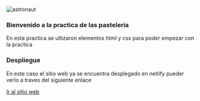 
![astronaut](./assets/astronaut.gif)

### Bienvenido a la practica de las pasteleria

En esta practica se ultizaron elementos html y css para poder empezar con la practica


### Despliegue

En este caso el sitio web ya se encuentra desplegado en netlify
pueder verlo a traves del siguiente enlace

[Ir al sitio web](https://pasteleria-practica.netlify.app/)